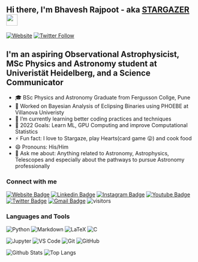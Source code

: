 ## Hi there, I'm Bhavesh Rajpoot - aka [STARGAZER][website] <img src="https://emojis.slackmojis.com/emojis/images/1536351075/4594/blob-wave.gif?1536351075" width="30" style="vertical-align:top"/> 
[![Website](https://img.shields.io/website?label=website&style=for-the-badge&url=https%3A%2F%2Fwww.bhaveshrajpoot.com%2F)](https://www.bhaveshrajpoot.com) 
[![Twitter Follow](https://img.shields.io/twitter/follow/BhaveshRajpoot3?color=1DA1F2&logo=Twitter&style=for-the-badge)](https://twitter.com/intent/follow?original_referer=https%3A%2F%2Fpublish.twitter.com%2F&ref_src=twsrc%5Etfw%7Ctwcamp%5Ebuttonembed%7Ctwterm%5Efollow%7Ctwgr%5EBhaveshRajpoot3&region=follow_link&screen_name=BhaveshRajpoot3) 

## I'm an aspiring Observational Astrophysicist, MSc Physics and Astronomy student at Univeristät Heidelberg, and a Science Communicator 
- 🎓 BSc Physics and Astronomy Graduate from Fergusson Collge, Pune
- 🔭 Worked on Bayesian Analysis of Eclipsing Binaries using PHOEBE at Villanova Univeristy
- 🌱 I’m currently learning better coding practices and techniques 
- 🥅 2022 Goals: Learn ML, GPU Computing and improve Computational Statistics
- ⚡ Fun fact: I love to Stargaze, play Hearts(card game 😛) and cook food
- 😄 Pronouns: His/Him
- 💬 Ask me about: Anything related to Astronomy, Astrophysics, Telescopes and especially about the pathways to pursue Astronomy professionally

<!-- - 🌱 I’m currently learning ...
- 👯 I’m looking to collaborate on ...
- 🤔 I’m looking for help with ...
- 📫 How to reach me: ...
- ⚡ Fun fact: ... -->

### Connect with me 

[![Website Badge](https://img.shields.io/badge/-Bhavesh_Rajpoot-black?style=flat-square&logo=globe&logoColor=white&link=https://www.bhaveshrajpoot.com/)](website)
[![Linkedin Badge](https://img.shields.io/badge/-Bhavesh_Rajpoot-blue?style=flat-square&logo=Linkedin&logoColor=white&link=https://www.linkedin.com/in/bhavesh-rajpoot/)](linkdedin) 
[![Instagram Badge](https://img.shields.io/badge/-bhavesh____rajpoot-purple?style=flat-square&logo=instagram&logoColor=white&link=https://instagram.com/bhavesh__rajpoot/)](instagram) 
[![Youtube Badge](https://img.shields.io/badge/-STARGAZER-darkred?style=flat-square&logo=youtube&logoColor=white&link=https://www.youtube.com/c/STARGAZERAstronomyOutreachInitiative)](youtube) 
[![Twitter Badge](https://img.shields.io/badge/-BhaveshRajpoot3-blue?style=flat-square&logo=twitter&logoColor=white&link=https://www.bhaveshrajpoot.com/)](twitter)
[![Gmail Badge](https://img.shields.io/badge/-rajputbhavesh04@gmail.com-c14438?style=flat-square&logo=Gmail&logoColor=white&link=mailto:rajputbhavesh04@gmail.com)](mailto:rajputbhavesh04@gmail.com) 
![visitors](https://visitor-badge.glitch.me/badge?page_id=bhavesh012&left_color=black&right_color=green) 

### Languages and Tools 
<!-- Languages --> 
![Python](https://img.shields.io/badge/-Python3-black?style=flat-square&logo=Python&logoColor=original) 
![Markdown](https://img.shields.io/badge/-Markdown-black?style=flat-square&logo=Markdown) 
![LaTeX](https://img.shields.io/badge/-LaTeX-%23008080?style=flat-square&logo=latex&logoColor=white) 
![C](https://img.shields.io/badge/-C-00599C?style=flat-square&logo=c) 
<!-- Tools --> 
![Jupyter](https://img.shields.io/badge/-Jupyter-black?style=flat-square&logo=jupyter) 
![VS Code](https://img.shields.io/badge/-VS_Code-blue?style=flat-square&logo=visual-studio-code) 
![Git](https://img.shields.io/badge/-Git-black?style=flat-square&logo=git) 
![GitHub](https://img.shields.io/badge/-GitHub-black?style=flat-square&logo=github)
<!-- <details> <summary>:zap: GitHub Stats</summary> <img align="left" alt="Bhavesh Rajpoot's GitHub Stats" src="https://github-readme-stats.vercel.app/api?username=bhavesh012&count_private=true&show_icons=true&include_all_commits=true&hide_border=true" /> </details> --> 

![Github Stats](https://github-readme-stats.vercel.app/api?username=bhavesh012&count_private=true&show_icons=true&include_all_commits=true) 
![Top Langs](https://github-readme-stats.vercel.app/api/top-langs/?username=bhavesh012&hide=TeX&layout=compact) 

[website]: https://www.bhaveshrajpoot.com
[twitter]: https://twitter.com/BhaveshRajpoot3 
[youtube]: https://www.youtube.com/c/STARGAZERAstronomyOutreachInitiative 
[instagram]: https://instagram.com/bhavesh__rajpoot 
[linkedin]: https://www.linkedin.com/in/bhavesh-rajpoot/ 
